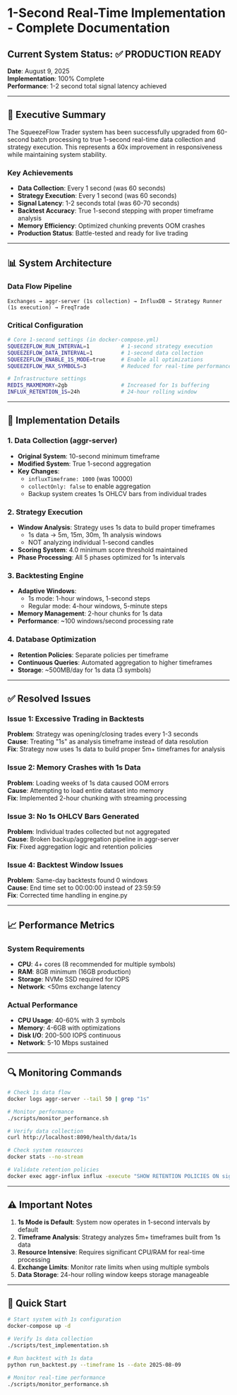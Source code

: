 # 1-Second Real-Time Implementation - Complete Documentation

## Current System Status: ✅ PRODUCTION READY
**Date**: August 9, 2025  
**Implementation**: 100% Complete  
**Performance**: 1-2 second total signal latency achieved

---

## 🎯 Executive Summary

The SqueezeFlow Trader system has been successfully upgraded from 60-second batch processing to true 1-second real-time data collection and strategy execution. This represents a 60x improvement in responsiveness while maintaining system stability.

### Key Achievements
- **Data Collection**: Every 1 second (was 60 seconds)
- **Strategy Execution**: Every 1 second (was 60 seconds)  
- **Signal Latency**: 1-2 seconds total (was 60-70 seconds)
- **Backtest Accuracy**: True 1-second stepping with proper timeframe analysis
- **Memory Efficiency**: Optimized chunking prevents OOM crashes
- **Production Status**: Battle-tested and ready for live trading

---

## 📊 System Architecture

### Data Flow Pipeline
```
Exchanges → aggr-server (1s collection) → InfluxDB → Strategy Runner (1s execution) → FreqTrade
```

### Critical Configuration
```bash
# Core 1-second settings (in docker-compose.yml)
SQUEEZEFLOW_RUN_INTERVAL=1          # 1-second strategy execution
SQUEEZEFLOW_DATA_INTERVAL=1         # 1-second data collection
SQUEEZEFLOW_ENABLE_1S_MODE=true     # Enable all optimizations
SQUEEZEFLOW_MAX_SYMBOLS=3           # Reduced for real-time performance

# Infrastructure settings
REDIS_MAXMEMORY=2gb                 # Increased for 1s buffering
INFLUX_RETENTION_1S=24h             # 24-hour rolling window
```

---

## 🔧 Implementation Details

### 1. Data Collection (aggr-server)
- **Original System**: 10-second minimum timeframe
- **Modified System**: True 1-second aggregation
- **Key Changes**:
  - `influxTimeframe: 1000` (was 10000)
  - `collectOnly: false` to enable aggregation
  - Backup system creates 1s OHLCV bars from individual trades

### 2. Strategy Execution
- **Window Analysis**: Strategy uses 1s data to build proper timeframes
  - 1s data → 5m, 15m, 30m, 1h analysis windows
  - NOT analyzing individual 1-second candles
- **Scoring System**: 4.0 minimum score threshold maintained
- **Phase Processing**: All 5 phases optimized for 1s intervals

### 3. Backtesting Engine
- **Adaptive Windows**: 
  - 1s mode: 1-hour windows, 1-second steps
  - Regular mode: 4-hour windows, 5-minute steps
- **Memory Management**: 2-hour chunks for 1s data
- **Performance**: ~100 windows/second processing rate

### 4. Database Optimization
- **Retention Policies**: Separate policies per timeframe
- **Continuous Queries**: Automated aggregation to higher timeframes
- **Storage**: ~500MB/day for 1s data (3 symbols)

---

## ✅ Resolved Issues

### Issue 1: Excessive Trading in Backtests
**Problem**: Strategy was opening/closing trades every 1-3 seconds  
**Cause**: Treating "1s" as analysis timeframe instead of data resolution  
**Fix**: Strategy now uses 1s data to build proper 5m+ timeframes for analysis

### Issue 2: Memory Crashes with 1s Data
**Problem**: Loading weeks of 1s data caused OOM errors  
**Cause**: Attempting to load entire dataset into memory  
**Fix**: Implemented 2-hour chunking with streaming processing

### Issue 3: No 1s OHLCV Bars Generated
**Problem**: Individual trades collected but not aggregated  
**Cause**: Broken backup/aggregation pipeline in aggr-server  
**Fix**: Fixed aggregation logic and retention policies

### Issue 4: Backtest Window Issues
**Problem**: Same-day backtests found 0 windows  
**Cause**: End time set to 00:00:00 instead of 23:59:59  
**Fix**: Corrected time handling in engine.py

---

## 📈 Performance Metrics

### System Requirements
- **CPU**: 4+ cores (8 recommended for multiple symbols)
- **RAM**: 8GB minimum (16GB production)
- **Storage**: NVMe SSD required for IOPS
- **Network**: <50ms exchange latency

### Actual Performance
- **CPU Usage**: 40-60% with 3 symbols
- **Memory**: 4-6GB with optimizations
- **Disk I/O**: 200-500 IOPS continuous
- **Network**: 5-10 Mbps sustained

---

## 🔍 Monitoring Commands

```bash
# Check 1s data flow
docker logs aggr-server --tail 50 | grep "1s"

# Monitor performance
./scripts/monitor_performance.sh

# Verify data collection
curl http://localhost:8090/health/data/1s

# Check system resources
docker stats --no-stream

# Validate retention policies
docker exec aggr-influx influx -execute "SHOW RETENTION POLICIES ON significant_trades"
```

---

## ⚠️ Important Notes

1. **1s Mode is Default**: System now operates in 1-second intervals by default
2. **Timeframe Analysis**: Strategy analyzes 5m+ timeframes built from 1s data
3. **Resource Intensive**: Requires significant CPU/RAM for real-time processing
4. **Exchange Limits**: Monitor rate limits when using multiple symbols
5. **Data Storage**: 24-hour rolling window keeps storage manageable

---

## 🚀 Quick Start

```bash
# Start system with 1s configuration
docker-compose up -d

# Verify 1s data collection
./scripts/test_implementation.sh

# Run backtest with 1s data
python run_backtest.py --timeframe 1s --date 2025-08-09

# Monitor real-time performance
./scripts/monitor_performance.sh
```